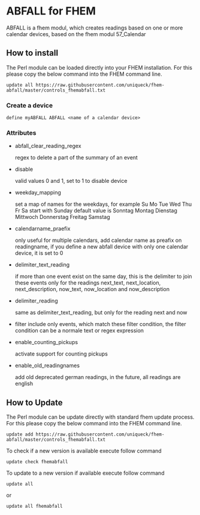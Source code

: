 # ABFALL for FHEM
ABFALL is a fhem modul, which creates readings based on one or more calendar devices, based on the fhem modul 57_Calendar

## How to install
The Perl module can be loaded directly into your FHEM installation. For this please copy the below command into the FHEM command line.

	update all https://raw.githubusercontent.com/uniqueck/fhem-abfall/master/controls_fhemabfall.txt
	
### Create a device
	
	define myABFALL ABFALL <name of a calendar device>
	
### Attributes
	
- abfall\_clear\_reading_regex

	regex to delete a part of the summary of an event 
- disable	
	
	valid values 0 and 1, set to 1 to disable device
	
- weekday_mapping

	set a map of names for the weekdays, for example Su Mo Tue Wed Thu Fr Sa
	start with Sunday
	default value is Sonntag Montag Dienstag Mittwoch Donnerstag Freitag Samstag
- calendarname_praefix

	only useful for multiple calendars, add calendar name as preafix on readingname, if you define a new abfall device with only one calendar device,
	it is set to 0
- delimiter\_text_reading
	
	if more than one event exist on the same day, this is the delimiter to join these events
	only for the readings next_text, next_location, next_description, now_text, now_location and now_description 
- delimiter_reading
	
	same as delimiter_text_reading, but only for the reading next and now
- filter
	include only events, which match these filter condition, the filter condition can be a normale text or regex expression
- enable_counting_pickups
	
	activate support for counting pickups
- enable_old_readingnames

	add old deprecated german readings, in the future, all readings are english

## How to Update
The Perl module can be update directly with standard fhem update process. For this please copy the below command into the FHEM command line.

	update add https://raw.githubusercontent.com/uniqueck/fhem-abfall/master/controls_fhemabfall.txt

To check if a new version is available execute follow command

	update check fhemabfall

To update to a new version if available execute follow command

	update all

or

	update all fhemabfall
